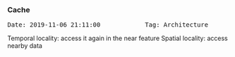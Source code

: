 ### Cache
<pre>Date: 2019-11-06 21:11:00            Tag: Architecture</pre>

Temporal locality: access it again in the near feature
Spatial locality: access nearby data

 